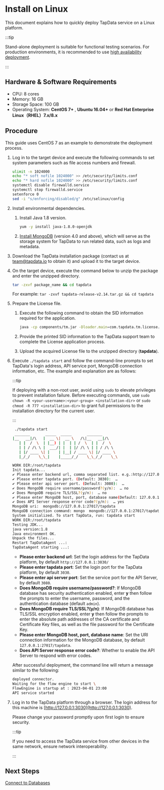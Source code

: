 # Install on Linux

This document explains how to quickly deploy TapData service on a Linux platform.

:::tip

Stand-alone deployment is suitable for functional testing scenarios. For production environments, it is recommended to use [high availability deployment](../../platform-ops/production-deploy/install-tapdata-ha.md).

:::

## Hardware & Software Requirements

* CPU: 8 cores
* Memory: 16 GB
* Storage Space: 100 GB
* Operating System: **CentOS 7+** , **Ubuntu 16.04+** or **Red Hat Enterprise Linux（RHEL）7.x/8.x**

## Procedure

This guide uses CentOS 7 as an example to demonstrate the deployment process.

1. Log in to the target device and execute the following commands to set system parameters such as file access numbers and firewall.

   ```bash
   ulimit -n 1024000
   echo "* soft nofile 1024000" >> /etc/security/limits.conf
   echo "* hard nofile 1024000" >> /etc/security/limits.conf
   systemctl disable firewalld.service
   systemctl stop firewalld.service
   setenforce 0
   sed -i "s/enforcing/disabled/g" /etc/selinux/config
   ```

2. Install environmental dependencies.

    1. Install Java 1.8 version.

       ```bash
       yum -y install java-1.8.0-openjdk
       ```

    2. [Install MongoDB](../../platform-ops/production-deploy/install-replica-mongodb.md) (version 4.0 and above), which will serve as the storage system for TapData to run related data, such as logs and metadata.

3. Download the TapData installation package (contact us at [team@tapdata.io](mailto:team@tapdata.io) to obtain it) and upload it to the target device.

4. On the target device, execute the command below to unzip the package and enter the unzipped directory.

   ```bash
   tar -zxvf package_name && cd tapdata
   ```

   For example: `tar -zxvf tapdata-release-v2.14.tar.gz && cd tapdata`

5. Prepare the License file.

    1. Execute the following command to obtain the SID information required for the application.

       ```bash
       java -cp components/tm.jar -Dloader.main=com.tapdata.tm.license.util.SidGenerator org.springframework.boot.loader.PropertiesLauncher
       ```

    2. Provide the printed SID information to the TapData support team to complete the License application process.

    3. Upload the acquired License file to the unzipped directory (**tapdata**).

6. Execute `./tapdata start` and follow the command-line prompts to set TapData's login address, API service port, MongoDB connection information, etc. The example and explanation are as follows:

   :::tip

   If deploying with a non-root user, avoid using `sudo` to elevate privileges to prevent installation failure. Before executing commands, use `sudo chown -R <your-username>:<your-group> <installation-dir>` or `sudo chmod -R 777 <installation-dir>` to grant full permissions to the installation directory for the current user.

   :::

   ```bash
    ./tapdata start
    _______       _____  _____       _______
   |__   __|/\   |  __ \|  __ \   /\|__   __|/\    
      | |  /  \  | |__) | |  | | /  \  | |  /  \   
      | | / /\ \ |  ___/| |  | |/ /\ \ | | / /\ \  
      | |/ ____ \| |    | |__| / ____ \| |/ ____ \ 
      |_/_/    \_\_|    |_____/_/    \_\_/_/    \_\ 
   
   WORK DIR:/root/tapdata
   Init tapdata...
   ✔ Please enter backend url, comma separated list. e.g.:http://127.0.0.1:3030/ (Default: http://127.0.0.1:3030/):  …
   ✔ Please enter tapdata port. (Default: 3030):  …
   ✔ Please enter api server port. (Default: 3080):  …
   ✔ Does MongoDB require username/password?(y/n):  … no
   ✔ Does MongoDB require TLS/SSL?(y/n):  … no
   ✔ Please enter MongoDB host, port, database name(Default: 127.0.0.1:27017/tapdata):  …
   ✔ Does API Server response error code?(y/n):  … yes
   MongoDB uri:  mongodb://127.0.0.1:27017/tapdata
   MongoDB connection command: mongo  mongodb://127.0.0.1:27017/tapdata
   System initialized. To start TapData, run: tapdata start
   WORK DIR:/root/tapdata
   Testing JDK...
   java version:1.8
   Java environment OK.
   Unpack the files...
   Restart TapDataAgent ...:
   TapDataAgent starting ...:
   ```

    * **Please enter backend url**: Set the login address for the TapData platform, by default `http://127.0.0.1:3030/`
    * **Please enter tapdata port**: Set the login port for the TapData platform, by default `3030`.
    * **Please enter api server port**: Set the service port for the API Server, by default `3080`.
    * **Does MongoDB require username/password?**: If MongoDB database has security authentication enabled, enter **y** then follow the prompts to enter the username, password, and the authentication database (default `admin`).
    * **Does MongoDB require TLS/SSL?(y/n)**: If MongoDB database has TLS/SSL encryption enabled, enter **y** then follow the prompts to enter the absolute path addresses of the CA certificate and Certificate Key files, as well as the file password for the Certificate Key.
    * **Please enter MongoDB host, port, database name**: Set the URI connection information for the MongoDB database, by default `127.0.0.1:27017/tapdata`.
    * **Does API Server response error code?**: Whether to enable the API Server to respond with error codes.

   After successful deployment, the command line will return a message similar to the following:

   ```bash
   deployed connector.
   Waiting for the flow engine to start \
   FlowEngine is startup at : 2023-04-01 23:00
   API service started
   ```

7. Log in to the TapData platform through a browser. The login address for this machine is [http://127.0.0.1:3030](http://127.0.0.1:3030).

    Please change your password promptly upon first login to ensure security.

    :::tip

    If you need to access the TapData service from other devices in the same network, ensure network interoperability.

    :::



## Next Steps

[Connect to Databases](../../getting-started/connect-data-source.md)